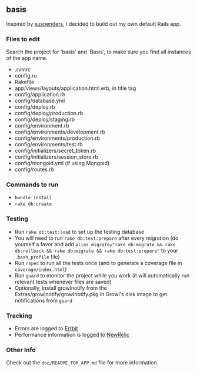 ## basis

Inspired by [suspenders](https://github.com/thoughtbot/suspenders), I decided to build out my own default Rails app.


### Files to edit

Search the project for 'basis' and 'Basis', to make sure you find all instances of the app name.

* .rvmrc
* config.ru
* Rakefile
* app/views/layouts/application.html.erb, in title tag
* config/application.rb
* config/database.yml
* config/deploy.rb
* config/deploy/production.rb
* config/deploy/staging.rb
* config/environment.rb
* config/environments/development.rb
* config/environments/production.rb
* config/environments/test.rb
* config/initializers/secret_token.rb
* config/initializers/session_store.rb
* config/mongoid.yml (if using Mongoid)
* config/routes.rb


### Commands to run

* `bundle install`
* `rake db:create`


### Testing

* Run `rake db:test:load` to set up the testing database
* You will need to run `rake db:test:prepare` after every migration (do yourself a favor and add `alias migrate="rake db:migrate && rake db:rollback && rake db:migrate && rake db:test:prepare"` to your `.bash_profile` file)
* Run `rspec` to run all the tests once (and to generate a coverage file in `coverage/index.html`)
* Run `guard` to monitor the project while you work (it will automatically run relevant tests whenever files are saved)
* Optionally, install growlnotify from the Extras/growlnotify/growlnotify.pkg in Growl's disk image to get notifications from `guard`


### Tracking

* Errors are logged to [Errbit](https://github.com/errbit/errbit)
* Performance information is logged to [NewRelic](http://newrelic.com)


### Other Info

Check out the `doc/README_FOR_APP.md` file for more information.
